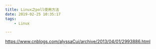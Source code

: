 ```yaml
---
title: Linux之poll使用方法
date: 2019-02-25 10:35:17
tags:
	- Linux

---
```




https://www.cnblogs.com/alyssaCui/archive/2013/04/01/2993886.html